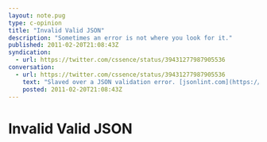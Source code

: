 ```yaml
---
layout: note.pug
type: c-opinion
title: "Invalid Valid JSON"
description: "Sometimes an error is not where you look for it."
published: 2011-02-20T21:08:43Z
syndication:
  - url: https://twitter.com/cssence/status/39431277987905536
conversation:
  - url: https://twitter.com/cssence/status/39431277987905536
    text: "Slaved over a JSON validation error. [jsonlint.com](https://www.jsonlint.com/) said all is well, thank you Google for pointing out it’s a MIME type thing."
    posted: 2011-02-20T21:08:43Z
---
```


# Invalid Valid JSON
